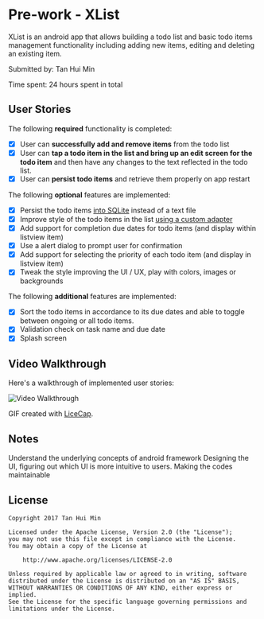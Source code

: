 # Pre-work - XList

XList is an android app that allows building a todo list and basic todo items management functionality including adding new items, editing and deleting an existing item.

Submitted by: Tan Hui Min

Time spent: 24 hours spent in total

## User Stories

The following **required** functionality is completed:

* [X] User can **successfully add and remove items** from the todo list
* [X] User can **tap a todo item in the list and bring up an edit screen for the todo item** and then have any changes to the text reflected in the todo list.
* [X] User can **persist todo items** and retrieve them properly on app restart

The following **optional** features are implemented:

* [X] Persist the todo items [into SQLite](http://guides.codepath.com/android/Persisting-Data-to-the-Device#sqlite) instead of a text file
* [X] Improve style of the todo items in the list [using a custom adapter](http://guides.codepath.com/android/Using-an-ArrayAdapter-with-ListView)
* [X] Add support for completion due dates for todo items (and display within listview item)
* [X] Use a alert dialog to prompt user for confirmation
* [X] Add support for selecting the priority of each todo item (and display in listview item)
* [X] Tweak the style improving the UI / UX, play with colors, images or backgrounds

The following **additional** features are implemented:

* [X] Sort the todo items in accordance to its due dates and able to toggle between ongoing or all todo items. 
* [X] Validation check on task name and due date
* [X] Splash screen

## Video Walkthrough 

Here's a walkthrough of implemented user stories:

<img src='http://imgur.com/a/x50Kh' title='Video Walkthrough' width='' alt='Video Walkthrough' />

GIF created with [LiceCap](http://www.cockos.com/licecap/).

## Notes
Understand the underlying concepts of android framework
Designing the UI, figuring out which UI is more intuitive to users. 
Making the codes maintainable


## License

    Copyright 2017 Tan Hui Min

    Licensed under the Apache License, Version 2.0 (the "License");
    you may not use this file except in compliance with the License.
    You may obtain a copy of the License at

        http://www.apache.org/licenses/LICENSE-2.0

    Unless required by applicable law or agreed to in writing, software
    distributed under the License is distributed on an "AS IS" BASIS,
    WITHOUT WARRANTIES OR CONDITIONS OF ANY KIND, either express or implied.
    See the License for the specific language governing permissions and
    limitations under the License.
